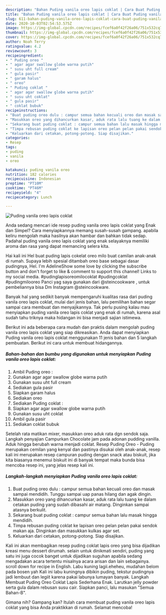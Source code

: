 ```yaml
---
description: "Bahan Puding vanila oreo lapis coklat | Cara Buat Puding vanila oreo lapis coklat Yang Enak dan Simpel"
title: "Bahan Puding vanila oreo lapis coklat | Cara Buat Puding vanila oreo lapis coklat Yang Enak dan Simpel"
slug: 611-bahan-puding-vanila-oreo-lapis-coklat-cara-buat-puding-vanila-oreo-lapis-coklat-yang-enak-dan-simpel
date: 2020-10-03T02:54:53.575Z
image: https://img-global.cpcdn.com/recipes/fcef6a0f42f26a06/751x532cq70/puding-vanila-oreo-lapis-coklat-foto-resep-utama.jpg
thumbnail: https://img-global.cpcdn.com/recipes/fcef6a0f42f26a06/751x532cq70/puding-vanila-oreo-lapis-coklat-foto-resep-utama.jpg
cover: https://img-global.cpcdn.com/recipes/fcef6a0f42f26a06/751x532cq70/puding-vanila-oreo-lapis-coklat-foto-resep-utama.jpg
author: Noah Terry
ratingvalue: 4.2
reviewcount: 3
recipeingredient:
- " Puding oreo "
- " agar agar swallow globe warna putih"
- " susu uht full cream"
- " gula pasir"
- " garam halus"
- " oreo"
- " Puding coklat "
- " agar agar swallow globe warna putih"
- " susu uht coklat"
- " gula pasir"
- " coklat bubuk"
recipeinstructions:
- "Buat puding oreo dulu : campur semua bahan kecuali oreo dan masak sampai mendidih. Tunggu sampai uap panas hilang dan agak dingin."
- "Masukkan oreo yang dihancurkan kasar, aduk rata lalu tuang ke dalam cetakan puding yang sudah dibasahi air matang. Dinginkan sampai atasnya berkulit."
- "Sekarang buat puding coklat : campur semua bahan lalu masak hingga mendidih."
- "Timpa rebusan puding coklat ke lapisan oreo pelan pelan pakai sendok makan aja. Dinginkan dan masukkan kulkas agar set."
- "Keluarkan dari cetakan, potong-potong. Siap disajikan."
categories:
- Resep
tags:
- puding
- vanila
- oreo

katakunci: puding vanila oreo 
nutrition: 182 calories
recipecuisine: Indonesian
preptime: "PT10M"
cooktime: "PT46M"
recipeyield: "4"
recipecategory: Lunch

---
```



![Puding vanila oreo lapis coklat](https://img-global.cpcdn.com/recipes/fcef6a0f42f26a06/751x532cq70/puding-vanila-oreo-lapis-coklat-foto-resep-utama.jpg)

Anda sedang mencari ide resep puding vanila oreo lapis coklat yang Enak dan Simpel? Cara menyiapkannya memang susah-susah gampang. apabila keliru mengolah maka hasilnya akan hambar dan bahkan tidak sedap. Padahal puding vanila oreo lapis coklat yang enak selayaknya memiliki aroma dan rasa yang dapat memancing selera kita.

Hai kali ini Hel buat puding lapis cokelat oreo milo buat camilan anak-anak di rumah. Supaya lebih spesial ditambah oreo base sebagai dasar pudingnya, Hel. I&#39;m AdelineShow some love by clicking the subscribe button and don&#39;t forget to like &amp; comment to support this channel! ‍Links to my social media. #pudinglapisoreomilocoklat #pudingcoklat #pudingmilooreo Panci yag saya gunakan dari @steincookware , untuk pembeliannya bisa Dm Instagram @steincookware.

Banyak hal yang sedikit banyak mempengaruhi kualitas rasa dari puding vanila oreo lapis coklat, mulai dari jenis bahan, lalu pemilihan bahan segar sampai cara membuat dan menyajikannya. Tak perlu pusing kalau mau menyiapkan puding vanila oreo lapis coklat yang enak di rumah, karena asal sudah tahu triknya maka hidangan ini bisa menjadi sajian istimewa.


Berikut ini ada beberapa cara mudah dan praktis dalam mengolah puding vanila oreo lapis coklat yang siap dikreasikan. Anda dapat menyiapkan Puding vanila oreo lapis coklat menggunakan 11 jenis bahan dan 5 langkah pembuatan. Berikut ini cara untuk membuat hidangannya.

<!--inarticleads1-->

##### Bahan-bahan dan bumbu yang digunakan untuk menyiapkan Puding vanila oreo lapis coklat:

1. Ambil  Puding oreo :
1. Gunakan  agar agar swallow globe warna putih
1. Gunakan  susu uht full cream
1. Sediakan  gula pasir
1. Siapkan  garam halus
1. Sediakan  oreo
1. Sediakan  Puding coklat :
1. Siapkan  agar agar swallow globe warna putih
1. Gunakan  susu uht coklat
1. Ambil  gula pasir
1. Sediakan  coklat bubuk


Setelah rata matikan mixer, masukkan oreo aduk rata dgn sendok saja. Langkah penyajian Campurkan Chocolate jam pada adonan pudding vanilla. Aduk hingga berubah warna menjadi coklat. Resep Puding Oreo - Puding merupakan cemilan yang kenyal dan pastinya disukai oleh anak-anak, resep kali ini merupakan resep campuran puding dengan snack atau biskuit, jika kita biasanya menemui biskuit ini di banyak tempat maka bunda bisa mencoba resep ini, yang jelas resep kali ini. 

<!--inarticleads2-->

##### Langkah-langkah menyiapkan Puding vanila oreo lapis coklat:

1. Buat puding oreo dulu : campur semua bahan kecuali oreo dan masak sampai mendidih. Tunggu sampai uap panas hilang dan agak dingin.
1. Masukkan oreo yang dihancurkan kasar, aduk rata lalu tuang ke dalam cetakan puding yang sudah dibasahi air matang. Dinginkan sampai atasnya berkulit.
1. Sekarang buat puding coklat : campur semua bahan lalu masak hingga mendidih.
1. Timpa rebusan puding coklat ke lapisan oreo pelan pelan pakai sendok makan aja. Dinginkan dan masukkan kulkas agar set.
1. Keluarkan dari cetakan, potong-potong. Siap disajikan.


Kali ini akan membagikan resep puding coklat lapis oreo yang bisa dijadikan kreasi menu dessert dirumah. selain untuk dinikmati sendiri, puding yang satu ini juga cocok banget untuk dijadikan suguhan apabila sedang mengadakan acara tertentu misalnya acara arisan dan lain sebagainya. scroll down for recipe in English. Labu kuning lagii.eheheu, mudahan belom pada bosen yah Kali ini labu kuningnya dibikin puding, tekstur pudingnya jadi lembuut dan legiit karena pakai labunya lumayan banyak. Langkah Membuat Puding Oreo Coklat Lapis Sederhana Enak. Larutkan jelly powder serta gula dalam rebusan susu cair. Siapkan panci, lalu masukan &#34;Semua Bahan-B&#34;. 

Gimana nih? Gampang kan? Itulah cara membuat puding vanila oreo lapis coklat yang bisa Anda praktikkan di rumah. Selamat mencoba!
